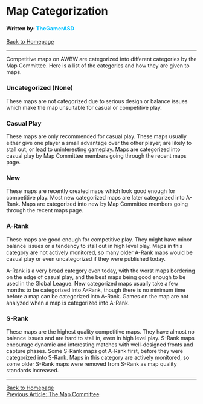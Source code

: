 # Map Categorization
#### Written by: <span style="color:deepskyblue">TheGamerASD</span>
[Back to Homepage](..\index.html#content)

___

Competitive maps on AWBW are categorized into different categories by the Map Committee. Here is a list of the categories and how they are given to maps.

### Uncategorized (None)
These maps are not categorized due to serious design or balance issues which make the map unsuitable for casual or competitive play.

### Casual Play
These maps are only recommended for casual play. These maps usually either give one player a small advantage over the other player, are likely to stall out, or lead to uninteresting gameplay. Maps are categorized into casual play by Map Committee members going through the recent maps page.

### New
These maps are recently created maps which look good enough for competitive play. Most new categorized maps are later categorized into A-Rank. Maps are categorized into new by Map Committee members going through the recent maps page.

### A-Rank
These maps are good enough for competitive play. They might have minor balance issues or a tendency to stall out in high level play. Maps in this category are not actively monitored, so many older A-Rank maps would be casual play or even uncategorized if they were published today.

A-Rank is a very broad category even today, with the worst maps bordering on the edge of casual play, and the best maps being good enough to be used in the Global League. New categorized maps usually take a few months to be categorized into A-Rank, though there is no minimum time before a map can be categorized into A-Rank. Games on the map are not analyzed when a map is categorized into A-Rank.

### S-Rank
These maps are the highest quality competitive maps. They have almost no balance issues and are hard to stall in, even in high level play. S-Rank maps encourage dynamic and interesting matches with well-designed fronts and capture phases. Some S-Rank maps got A-Rank first, before they were categorized into S-Rank. Maps in this category are actively monitored, so some older S-Rank maps were removed from S-Rank as map quality standards increased.

___

[Back to Homepage](..\index.html#content)<br>
[Previous Article: The Map Committee](the_map_committee.md#content)